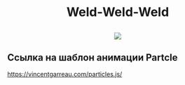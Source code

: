 <h1 align="center">Weld-Weld-Weld</h1>
<h2 align="center">
<img src="[assets/demoTitle.gif](https://github.com/Vaudoux/weld/blob/main/assets/demoTitle.gif?raw=true)" />



## Ссылка на шаблон анимации Partcle
https://vincentgarreau.com/particles.js/
